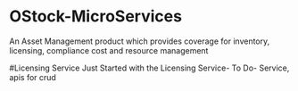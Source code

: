 # OStock-MicroServices
An Asset Management product which provides coverage for inventory, licensing, compliance cost and resource management


#Licensing Service
Just Started with the Licensing Service-
To Do-
Service, apis for crud
